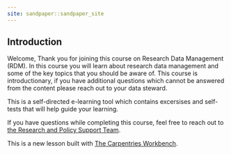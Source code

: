 ```yaml
---
site: sandpaper::sandpaper_site
---
```

## Introduction

Welcome, 
Thank you for joining this course on Research Data Management (RDM). 
In this course you will learn about research data management and some of the 
key topics that you should be aware of. This course is introductionary, if 
you have additional questions which cannot be answered from the content please 
reach out to your data steward. 

This is a self-directed e-learning tool which contains excersises and 
self-tests that will help guide your learning. 

If you have questions while completing this course, feel free to reach out to 
[the Research and Policy Support Team](mailto:research.data.fgb@vu.nl). 

This is a new lesson built with [The Carpentries Workbench][workbench]. 


[workbench]: https://carpentries.github.io/sandpaper-docs


